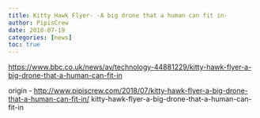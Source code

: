 ```yaml
---
title: Kitty Hawk Flyer- -A big drone that a human can fit in-
author: PipisCrew
date: 2018-07-19
categories: [news]
toc: true
---
```


https://www.bbc.co.uk/news/av/technology-44881229/kitty-hawk-flyer-a-big-drone-that-a-human-can-fit-in

origin - http://www.pipiscrew.com/2018/07/kitty-hawk-flyer-a-big-drone-that-a-human-can-fit-in/ kitty-hawk-flyer-a-big-drone-that-a-human-can-fit-in